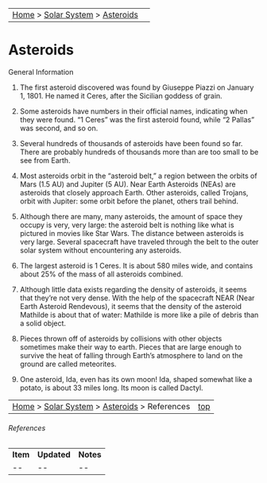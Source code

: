 |    |    |
|:---|---:|
|[Home](/notes/#object-notes) > [Solar System](/notes/#solar-system) > [Asteroids](../!asteroid-info) |

# Asteroids

General Information

1.	The first asteroid discovered was found by Giuseppe Piazzi on January 1, 1801.  He named it Ceres, after the Sicilian goddess of grain.

2.	Some asteroids have numbers in their official names, indicating when they were found.  “1 Ceres” was the first asteroid found, while “2 Pallas” was second, and so on.

3.	Several hundreds of thousands of asteroids have been found so far.  There are probably hundreds of thousands more than are too small to be see from Earth.

4.	Most asteroids orbit in the “asteroid belt,” a region between the orbits of Mars (1.5 AU) and Jupiter (5 AU).  Near Earth Asteroids (NEAs) are asteroids that closely approach Earth.  Other asteroids, called Trojans, orbit with Jupiter: some orbit before the planet, others trail behind.

5.	Although there are many, many asteroids, the amount of space they occupy is very, very large: the asteroid belt is nothing like what is pictured in movies like Star Wars.  The distance between asteroids is very large.  Several spacecraft have traveled through the belt to the outer solar system without encountering any asteroids.

6.	The largest asteroid is 1 Ceres.  It is about 580 miles wide, and contains about 25% of the mass of all asteroids combined.

7.	Although little data exists regarding the density of asteroids, it seems that they’re not very dense.  With the help of the spacecraft NEAR (Near Earth Asteroid Rendevous), it seems that the density of the asteroid Mathilde is about that of water: Mathilde is more like a pile of debris than a solid object.

8.	Pieces thrown off of asteroids by collisions with other objects sometimes make their way to earth.  Pieces that are large enough to survive the heat of falling through Earth’s atmosphere to land on the ground are called meteorites.

9.	One asteroid, Ida, even has its own moon!  Ida, shaped somewhat like a potato, is about 33 miles long.  Its moon is called Dactyl.

|    |    |
|:---|---:|
|[Home](/notes/#object-notes) > [Solar System](/notes/#solar-system) > [Asteroids](../!asteroid-info) > References|[top](#asteroids)|

###### References

|   |   |   |
|---|---|---|
|**Item**|**Updated**|**Notes**|
| -- | -- | -- |
